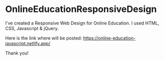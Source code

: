 # OnlineEducationResponsiveDesign

I've created a Responsive Web Design for Online Education.
I used HTML, CSS, Javascript & jQuery.

Here is the link where will be posted:
https://online-education-javascript.netlify.app/

Thank you!
